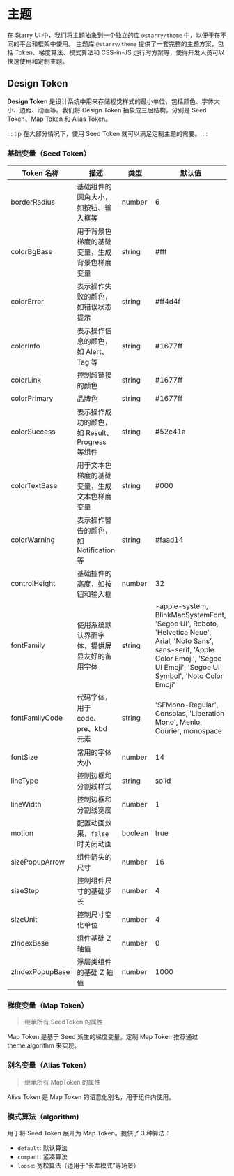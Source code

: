 # 主题

在 Starry UI 中，我们将主题抽象到一个独立的库 `@starry/theme` 中，以便于在不同的平台和框架中使用。 主题库 `@starry/theme` 提供了一套完整的主题方案，包括 Token、梯度算法、模式算法和 CSS-in-JS 运行时方案等，使得开发人员可以快速使用和定制主题。

## Design Token

**Design Token** 是设计系统中用来存储视觉样式的最小单位，包括颜色、字体大小、边距、动画等。我们将 Design Token 抽象成三层结构，分别是 Seed Token、Map Token 和 Alias Token。

::: tip
在大部分情况下，使用 Seed Token 就可以满足定制主题的需要。
:::

### 基础变量（Seed Token）

| Token 名称      | 描述                                           | 类型    | 默认值                                                                                                                                                                                |
| --------------- | ---------------------------------------------- | ------- | ------------------------------------------------------------------------------------------------------------------------------------------------------------------------------------- |
| borderRadius    | 基础组件的圆角大小，如按钮、输入框等           | number  | 6                                                                                                                                                                                     |
| colorBgBase     | 用于背景色梯度的基础变量，生成背景色梯度变量   | string  | #fff                                                                                                                                                                                  |
| colorError      | 表示操作失败的颜色，如错误状态提示             | string  | #ff4d4f                                                                                                                                                                               |
| colorInfo       | 表示操作信息的颜色，如 Alert、Tag 等           | string  | #1677ff                                                                                                                                                                               |
| colorLink       | 控制超链接的颜色                               | string  | #1677ff                                                                                                                                                                               |
| colorPrimary    | 品牌色                                         | string  | #1677ff                                                                                                                                                                               |
| colorSuccess    | 表示操作成功的颜色，如 Result、Progress 等组件 | string  | #52c41a                                                                                                                                                                               |
| colorTextBase   | 用于文本色梯度的基础变量，生成文本色梯度变量   | string  | #000                                                                                                                                                                                  |
| colorWarning    | 表示操作警告的颜色，如 Notification 等         | string  | #faad14                                                                                                                                                                               |
| controlHeight   | 基础控件的高度，如按钮和输入框                 | number  | 32                                                                                                                                                                                    |
| fontFamily      | 使用系统默认界面字体，提供屏显友好的备用字体   | string  | -apple-system, BlinkMacSystemFont, 'Segoe UI', Roboto, 'Helvetica Neue', Arial, 'Noto Sans', sans-serif, 'Apple Color Emoji', 'Segoe UI Emoji', 'Segoe UI Symbol', 'Noto Color Emoji' |
| fontFamilyCode  | 代码字体，用于 code、pre、kbd 元素             | string  | 'SFMono-Regular', Consolas, 'Liberation Mono', Menlo, Courier, monospace                                                                                                              |
| fontSize        | 常用的字体大小                                 | number  | 14                                                                                                                                                                                    |
| lineType        | 控制边框和分割线样式                           | string  | solid                                                                                                                                                                                 |
| lineWidth       | 控制边框和分割线宽度                           | number  | 1                                                                                                                                                                                     |
| motion          | 配置动画效果，`false` 时关闭动画               | boolean | true                                                                                                                                                                                  |
| sizePopupArrow  | 组件箭头的尺寸                                 | number  | 16                                                                                                                                                                                    |
| sizeStep        | 控制组件尺寸的基础步长                         | number  | 4                                                                                                                                                                                     |
| sizeUnit        | 控制尺寸变化单位                               | number  | 4                                                                                                                                                                                     |
| zIndexBase      | 组件基础 Z 轴值                                | number  | 0                                                                                                                                                                                     |
| zIndexPopupBase | 浮层类组件的基础 Z 轴值                        | number  | 1000                                                                                                                                                                                  |

### 梯度变量（Map Token）

> 继承所有 SeedToken 的属性

Map Token 是基于 Seed 派生的梯度变量。定制 Map Token 推荐通过 theme.algorithm 来实现。

### 别名变量（Alias Token）

> 继承所有 MapToken 的属性

Alias Token 是 Map Token 的语意化别名，用于组件内使用。

### 模式算法（algorithm)

用于将 Seed Token 展开为 Map Token。提供了 3 种算法：

- `default`: 默认算法
- `compact`: 紧凑算法
- `loose`: 宽松算法（适用于“长辈模式”等场景）
